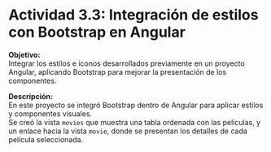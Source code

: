 # Actividad 3.3: Integración de estilos con Bootstrap en Angular

**Objetivo:**  
Integrar los estilos e íconos desarrollados previamente en un proyecto Angular, aplicando Bootstrap para mejorar la presentación de los componentes.

**Descripción:**  
En este proyecto se integró Bootstrap dentro de Angular para aplicar estilos y componentes visuales.  
Se creó la vista `movies` que muestra una tabla ordenada con las películas, y un enlace hacia la vista `movie`, donde se presentan los detalles de cada película seleccionada.


